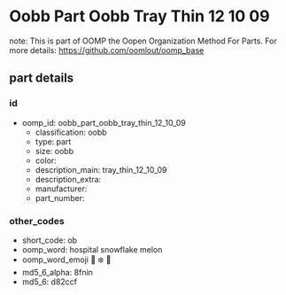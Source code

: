 # Oobb Part Oobb Tray Thin 12 10 09  

note: This is part of OOMP the Oopen Organization Method For Parts. For more details: https://github.com/oomlout/oomp_base

##  part details





### id
* oomp_id: oobb_part_oobb_tray_thin_12_10_09
  * classification: oobb
  * type: part
  * size: oobb
  * color: 
  * description_main: tray_thin_12_10_09
  * description_extra: 
  * manufacturer: 
  * part_number: 

### other_codes
* short_code: ob
* oomp_word: hospital snowflake melon
* oomp_word_emoji :hospital: :snowflake: :melon:
* md5_6_alpha: 8fnin
* md5_6: d82ccf